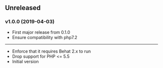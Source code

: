## Unreleased

### v1.0.0 (2019-04-03)

* First major release from 0.1.0
* Ensure compatibility with php7.2

---

* Enforce that it requires Behat 2.x to run
* Drop support for PHP <= 5.5
* Initial version